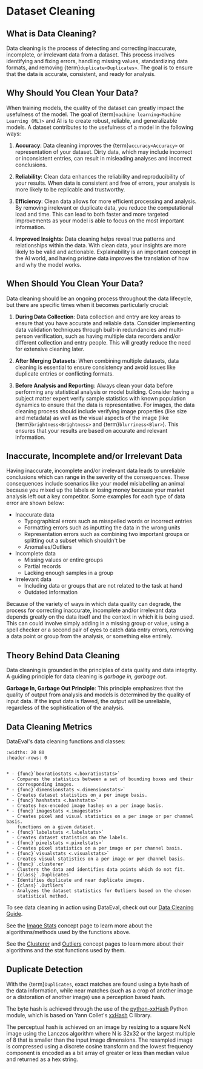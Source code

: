 # Dataset Cleaning

## What is Data Cleaning?

Data cleaning is the process of detecting and correcting inaccurate,
incomplete, or irrelevant data from a dataset. This process involves
identifying and fixing errors, handling missing values, standardizing data
formats, and removing {term}`duplicate<Duplicates>`. The goal is to ensure
that the data is accurate, consistent, and ready for analysis.

## Why Should You Clean Your Data?

When training models, the quality of the dataset can greatly impact the
usefulness of the model. The goal of
{term}`machine learning<Machine Learning (ML)>` and AI is to create robust,
reliable, and generalizable models. A dataset contributes to the usefulness of
a model in the following ways:

1. **Accuracy**:
   Data cleaning improves the {term}`accuracy<Accuracy>` or representation of your
   dataset. Dirty data, which may include incorrect or inconsistent entries, can
   result in misleading analyses and incorrect conclusions.

2. **Reliability**:
   Clean data enhances the reliability and reproducibility of your results. When
   data is consistent and free of errors, your analysis is more likely to be
   replicable and trustworthy.

3. **Efficiency**:
   Clean data allows for more efficient processing and analysis. By removing
   irrelevant or duplicate data, you reduce the computational load and time. This
   can lead to both faster and more targeted improvements as your model is able
   to focus on the most important information.

4. **Improved Insights**:
   Data cleaning helps reveal true patterns and relationships within the data.
   With clean data, your insights are more likely to be valid and actionable.
   Explainability is an important concept in the AI world, and having pristine
   data improves the translation of how and why the model works.

## When Should You Clean Your Data?

Data cleaning should be an ongoing process throughout the data lifecycle,
but there are specific times when it becomes particularly crucial:

1. **During Data Collection**:
   Data collection and entry are key areas to ensure that you have accurate and
   reliable data. Consider implementing data validation techniques through
   built-in redundancies and multi-person verification, such as having multiple
   data recorders and/or different collection and entry people. This will greatly
   reduce the need for extensive cleaning later.

2. **After Merging Datasets**:
   When combining multiple datasets, data cleaning is essential to ensure
   consistency and avoid issues like duplicate entries or conflicting formats.

3. **Before Analysis and Reporting**:
   Always clean your data before performing any statistical analysis or model
   building. Consider having a subject matter expert verify sample statistics with
   known population dynamics to ensure that the data is representative. For
   images, the data cleaning process should include verifying image properties
   (like size and metadata) as well as the visual aspects of the image (like
   {term}`brightness<Brightness>` and {term}`blurriness<Blur>`). This ensures that
   your results are based on accurate and relevant information.

## Inaccurate, Incomplete and/or Irrelevant Data

Having inaccurate, incomplete and/or irrelevant data leads to unreliable
conclusions which can range in the severity of the consequences. These
consequences include scenarios like your model mislabelling an animal because
you mixed up the labels or losing money because your market analysis left out a
key competitor. Some examples for each type of data error are shown below:

- Inaccurate data
  - Typographical errors such as misspelled words or incorrect entries
  - Formatting errors such as inputting the data in the wrong units
  - Representation errors such as combining two important groups or splitting
    out a subset which shouldn't be
  - Anomalies/Outliers
- Incomplete data
  - Missing values or entire groups
  - Partial records
  - Lacking enough samples in a group
- Irrelevant data
  - Including data or groups that are not related to the task at hand
  - Outdated information

Because of the variety of ways in which data quality can degrade,
the process for correcting inaccurate, incomplete and/or irrelevant data
depends greatly on the data itself and the context in which it is being used.
This can could involve simply adding in a missing group or value,
using a spell checker or a second pair of eyes to catch data entry errors,
removing a data point or group from the analysis, or something else entirely.

## Theory Behind Data Cleaning

Data cleaning is grounded in the principles of data quality and data integrity.
A guiding principle for data cleaning is _garbage in, garbage out_.

**Garbage In, Garbage Out Principle**:
This principle emphasizes that the quality of output from analysis and models
is determined by the quality of input data. If the input data is flawed, the
output will be unreliable, regardless of the sophistication of the analysis.

## Data Cleaning Metrics

DataEval's data cleaning functions and classes:

```{list-table}
:widths: 20 80
:header-rows: 0


* - {func}`boxratiostats <.boxratiostats>`
  - Compares the statistics between a set of bounding boxes and their
    corresponding images.
* - {func}`dimensionstats <.dimensionstats>`
  - Creates dataset statistics on a per image basis.
* - {func}`hashstats <.hashstats>`
  - Creates hex-encoded image hashes on a per image basis.
* - {func}`imagestats <.imagestats>`
  - Creates pixel and visual statistics on a per image or per channel basis.
    functions on a given dataset.
* - {func}`labelstats <.labelstats>`
  - Creates dataset statistics on the labels.
* - {func}`pixelstats <.pixelstats>`
  - Creates pixel statistics on a per image or per channel basis.
* - {func}`visualstats <.visualstats>`
  - Creates visual statistics on a per image or per channel basis.
* - {func}`.clusterer`
  - Clusters the data and identifies data points which do not fit.
* - {class}`.Duplicates`
  - Identifies duplicate and near duplicate images.
* - {class}`.Outliers`
  - Analyzes the dataset statistics for Outliers based on the chosen
    statistical method.
```

To see data cleaning in action using DataEval, check out our
[Data Cleaning Guide](../notebooks/tt_clean_dataset.ipynb).

See the [Image Stats](ImageStats.md) concept page to learn more about the
algorithms/methods used by the functions above.

See the [Clusterer](Clustering.md) and [Outliers](Outliers.md) concept pages to
learn more about their algorithms and the stat functions used by them.

## Duplicate Detection

With the {term}`Duplicates`, exact matches are found using a byte hash of
the data information, while near matches (such as a crop of another image or a
distoration of another image) use a perception based hash.

The byte hash is achieved through the use of the
[python-xxHash](https://github.com/ifduyue/python-xxhash) Python module,
which is based on Yann Collet's [xxHash](https://github.com/Cyan4973/xxHash) C
library.

The perceptual hash is achieved on an image by resizing to a square NxN image
using the Lanczos algorithm where N is 32x32 or the largest multiple of 8 that
is smaller than the input image dimensions. The resampled image is compressed
using a discrete cosine transform and the lowest frequency component is encoded
as a bit array of greater or less than median value and returned as a hex
string.
